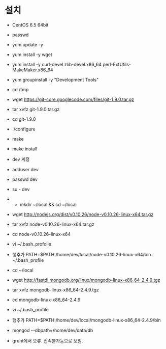 설치
==============================
- CentOS 6.5 64bit
- passwd
- yum update -y
- yum install -y wget

- yum install -y curl-devel zlib-devel.x86_64 perl-ExtUtils-MakeMaker.x86_64

- yum groupinstall -y "Development Tools"
- cd /tmp
- wget https://git-core.googlecode.com/files/git-1.9.0.tar.gz
- tar xvfz git-1.9.0.tar.gz
- cd git-1.9.0
- ./configure
- make
- make install
- dev 계정

- adduser dev
- passwd dev
- su - dev

- - mkdir ~/local && cd ~/local

- wget http://nodejs.org/dist/v0.10.26/node-v0.10.26-linux-x64.tar.gz
- tar xvfz node-v0.10.26-linux-x64.tar.gz
- cd node-v0.10.26-linux-x64
- vi ~/.bash_profoile
 - 행추가 PATH=$PATH:/home/dev/local/node-v0.10.26-linux-x64/bin
. ~/.bash_profile

- cd ~/local
- wget http://fastdl.mongodb.org/linux/mongodb-linux-x86_64-2.4.9.tgz
- tar xvfz mongodb-linux-x86_64-2.4.9.tgz
- cd mongodb-linux-x86_64-2.4.9
- vi ~/.bash_profile
 - 행추가 PATH=$PATH:/home/dev/local/mongodb-linux-x86_64-2.4.9/bin
- mongod --dbpath=/home/dev/data/db
- grunt에서 오류. 접속불가능으로 보임.
